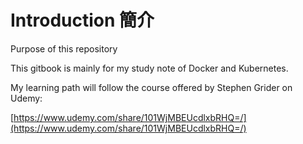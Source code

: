 # Introduction   簡介

Purpose of this repository

This gitbook is mainly for my study note of Docker and Kubernetes.

My learning path will follow the course offered by Stephen Grider on Udemy:

[https://www.udemy.com/share/101WjMBEUcdlxbRHQ=/](https://www.udemy.com/share/101WjMBEUcdlxbRHQ=/)

